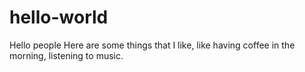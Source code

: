 # hello-world

Hello people
Here are some things that I like, like having coffee in the morning, listening to music.

